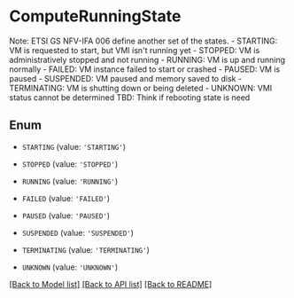 # ComputeRunningState

Note: ETSI GS NFV-IFA 006 define another set of the states.   - STARTING: VM is requested to start, but VMI isn't running yet  - STOPPED: VM is administratively stopped and not running  - RUNNING: VM is up and running normally  - FAILED: VM instance failed to start or crashed  - PAUSED: VM is paused  - SUSPENDED: VM paused and memory saved to disk  - TERMINATING: VM is shutting down or being deleted  - UNKNOWN: VMI status cannot be determined  TBD: Think if rebooting state is need

## Enum

* `STARTING` (value: `'STARTING'`)

* `STOPPED` (value: `'STOPPED'`)

* `RUNNING` (value: `'RUNNING'`)

* `FAILED` (value: `'FAILED'`)

* `PAUSED` (value: `'PAUSED'`)

* `SUSPENDED` (value: `'SUSPENDED'`)

* `TERMINATING` (value: `'TERMINATING'`)

* `UNKNOWN` (value: `'UNKNOWN'`)

[[Back to Model list]](../README.md#documentation-for-models) [[Back to API list]](../README.md#documentation-for-api-endpoints) [[Back to README]](../README.md)


